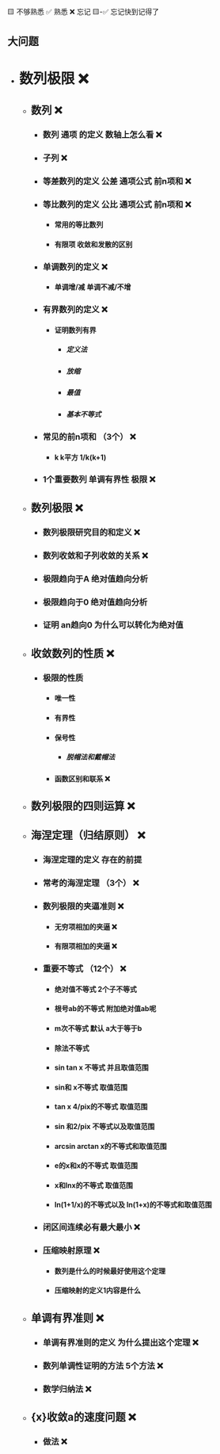🟨 不够熟悉  ✅ 熟悉  ❌ 忘记  🟨-✅ 忘记快到记得了

## 大问题
- # 数列极限 ❌
  - ## 数列 ❌
    - ### 数列 通项 的定义 数轴上怎么看  ❌
    - ### 子列 ❌
    - ### 等差数列的定义 公差 通项公式 前n项和 ❌
    - ### 等比数列的定义 公比 通项公式 前n项和 ❌
      - #### 常用的等比数列
      - #### 有限项 收敛和发散的区别
    - ### 单调数列的定义 ❌
      - #### 单调增/减 单调不减/不增
    - ### 有界数列的定义 ❌
      - #### 证明数列有界
        - ##### 定义法
        - ##### 放缩
        - ##### 最值
        - ##### 基本不等式
    - ### 常见的前n项和 （3个） ❌
      - #### k k平方 1/k(k+1)
    - ### 1个重要数列 单调有界性 极限 ❌
  - ## 数列极限 ❌
    - ### 数列极限研究目的和定义 ❌
    - ### 数列收敛和子列收敛的关系 ❌
    - ### 极限趋向于A 绝对值趋向分析
    - ### 极限趋向于0 绝对值趋向分析
    - ### 证明 an趋向0 为什么可以转化为绝对值
  - ## 收敛数列的性质 ❌
    - ### 极限的性质
      - #### 唯一性
      - #### 有界性
      - #### 保号性
        - ##### 脱帽法和戴帽法
      - #### 函数区别和联系 ❌
  - ## 数列极限的四则运算 ❌
  - ## 海涅定理（归结原则） ❌
    - ### 海涅定理的定义 存在的前提
    - ### 常考的海涅定理 （3个） ❌
    - ### 数列极限的夹逼准则 ❌
      - #### 无穷项相加的夹逼 ❌
      - #### 有限项相加的夹逼 ❌
    - ### 重要不等式 （12个） ❌
      - #### 绝对值不等式 2个子不等式
      - #### 根号ab的不等式 附加绝对值ab呢
      - #### m次不等式 默认 a大于等于b
      - #### 除法不等式
      - #### sin tan x 不等式 并且取值范围
      - #### sin和 x不等式 取值范围
      - #### tan x 4/pix的不等式 取值范围
      - #### sin 和2/pix 不等式以及取值范围
      - #### arcsin arctan x的不等式和取值范围
      - #### e的x和x的不等式 取值范围
      - #### x和lnx的不等式 取值范围
      - #### ln(1+1/x)的不等式以及 ln(1+x)的不等式和取值范围
    - ### 闭区间连续必有最大最小 ❌
    - ### 压缩映射原理 ❌
      - #### 数列是什么的时候最好使用这个定理
      - #### 压缩映射的定义1内容是什么
  - ## 单调有界准则 ❌
    - ### 单调有界准则的定义 为什么提出这个定理 ❌
    - ### 数列单调性证明的方法 5个方法 ❌
    - ### 数学归纳法 ❌
  - ## {x}收敛a的速度问题 ❌
    - ### 做法 ❌

